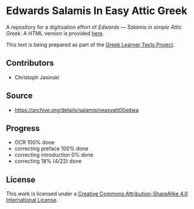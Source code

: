 # Edwards Salamis In Easy Attic Greek

A repository for a digitisation effort of _Edwards — Salamis in simple Attic Greek_. A HTML version is provided [here](https://sleeptillseven.github.io/edwards-salamis-in-easy-attic-greek/).

This text is being prepared as part of the [Greek Learner Texts Project](https://greek-learner-texts.org/).

## Contributors

* Christoph Jasinski

## Source

* https://archive.org/details/salamisineasyatt00edwa

## Progress

* OCR 100% done
* correcting preface 100% done
* correcting introduction 0% done
* correcting 18% (4/22) done

## License

This work is licensed under a [Creative Commons Attribution-ShareAlike 4.0 International License](http://creativecommons.org/licenses/by-sa/4.0/).

